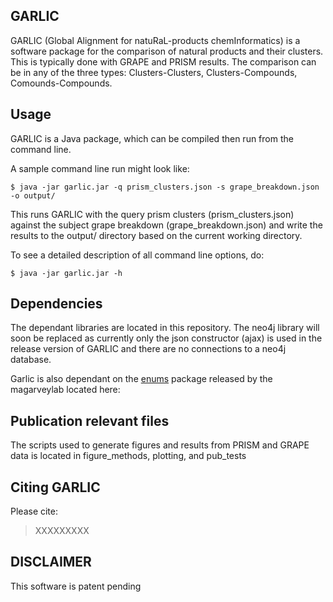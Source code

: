 ## GARLIC  

GARLIC (Global Alignment for natuRaL-products chemInformatics) is a software package for the comparison of natural products and their clusters. This is typically done with GRAPE and PRISM results. The comparison can be in any of the three types: Clusters-Clusters, Clusters-Compounds, Comounds-Compounds.

## Usage

GARLIC is a Java package, which can be compiled then run from the command line. 

A sample command line run might look like: 

```
$ java -jar garlic.jar -q prism_clusters.json -s grape_breakdown.json -o output/
```

This runs GARLIC with the query prism clusters (prism_clusters.json) against the subject grape breakdown (grape_breakdown.json) and write the results to the output/ directory based on the current working directory.

To see a detailed description of all command line options, do:

```
$ java -jar garlic.jar -h 
``` 

## Dependencies

The dependant libraries are located in this repository. The neo4j library will soon be replaced as currently only the json constructor (ajax) is used in the release version of GARLIC and there are no connections to a neo4j database.

Garlic is also dependant on the [enums](https://github.com/magarveylab/enums-releases) package released by the magarveylab located here:

## Publication relevant files

The scripts used to generate figures and results from PRISM and GRAPE data is located in figure_methods, plotting, and pub_tests

## Citing GARLIC

Please cite: 

> XXXXXXXXX

## DISCLAIMER

This software is patent pending
